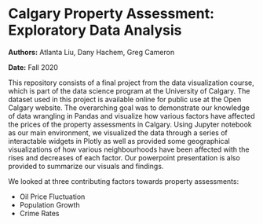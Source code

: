 # Calgary Property Assessment: Exploratory Data Analysis

**Authors:** Atlanta Liu, Dany Hachem, Greg Cameron

**Date:** Fall 2020

  This repository consists of a final project from the data visualization course, which is part of the data science program at the University of Calgary. The dataset used in this project is available online for public use at the Open Calgary website. The overarching goal was to demonstrate our knowledge of data wrangling in Pandas and visualize how various factors have affected the prices of the property assessments in Calgary. Using Jupyter notebook as our main environment, we visualized the data through a series of interactable widgets in Plotly as well as provided some geographical visualizations of how various neighbourhoods have been affected with the rises and decreases of each factor. Our powerpoint presentation is also provided to summarize our visuals and findings.

We looked at three contributing factors towards property assessments:

- Oil Price Fluctuation
- Population Growth 
- Crime Rates



